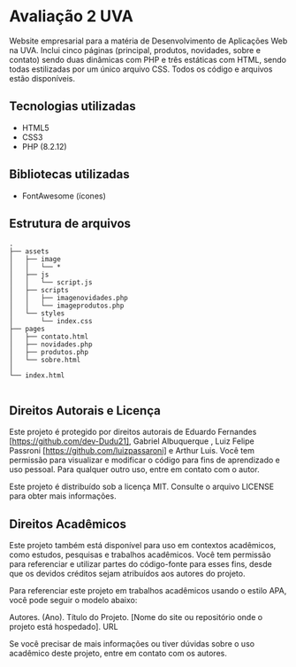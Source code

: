 # Avaliação 2 UVA

Website empresarial para a matéria de Desenvolvimento de Aplicações Web na UVA. Inclui cinco páginas (principal, produtos, novidades, sobre e contato) sendo duas dinâmicas com PHP e três estáticas com HTML, sendo todas estilizadas por um único arquivo CSS. Todos os código e arquivos estão disponíveis.

## Tecnologias utilizadas

- HTML5
- CSS3
- PHP (8.2.12)

## Bibliotecas utilizadas

- FontAwesome (ícones)

## Estrutura de arquivos

```text
.
├── assets
│   ├── image
│   │   └── *
│   ├── js
│   │   └── script.js
│   ├── scripts
│   │   ├── imagenovidades.php
│   │   └── imageprodutos.php
│   └── styles
│       └── index.css
├── pages
│   ├── contato.html
│   ├── novidades.php
│   ├── produtos.php
│   └── sobre.html
│
└── index.html


```

## Direitos Autorais e Licença

Este projeto é protegido por direitos autorais de Eduardo Fernandes [https://github.com/dev-Dudu21], Gabriel Albuquerque , Luiz Felipe Passroni [https://github.com/luizpassaroni] e Arthur Luis. Você tem permissão para visualizar e modificar o código para fins de aprendizado e uso pessoal. Para qualquer outro uso, entre em contato com o autor.

Este projeto é distribuído sob a licença MIT. Consulte o arquivo LICENSE para obter mais informações.

## Direitos Acadêmicos

Este projeto também está disponível para uso em contextos acadêmicos, como estudos, pesquisas e trabalhos acadêmicos. Você tem permissão para referenciar e utilizar partes do código-fonte para esses fins, desde que os devidos créditos sejam atribuídos aos autores do projeto.

Para referenciar este projeto em trabalhos acadêmicos usando o estilo APA, você pode seguir o modelo abaixo:

Autores. (Ano). Título do Projeto. [Nome do site ou repositório onde o projeto está hospedado]. URL

Se você precisar de mais informações ou tiver dúvidas sobre o uso acadêmico deste projeto, entre em contato com os autores.
